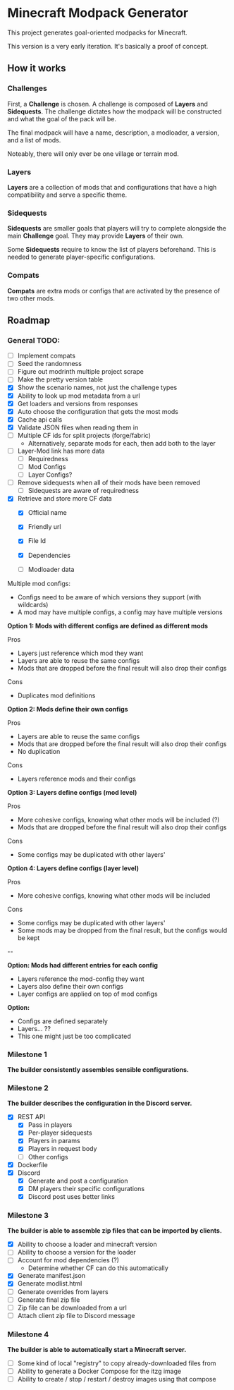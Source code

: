 # Minecraft Modpack Generator

This project generates goal-oriented modpacks for Minecraft.

This version is a very early iteration. It's basically a proof of concept.

## How it works
### Challenges
First, a **Challenge** is chosen. A challenge is composed of **Layers** and **Sidequests**.
The challenge dictates how the modpack will be constructed and what the goal of the pack will be.

The final modpack will have a name, description, a modloader, a version, and a list of mods.

Noteably, there will only ever be one village or terrain mod.

### Layers
**Layers** are a collection of mods that and configurations that have a high compatibility and serve a specific theme.

### Sidequests
**Sidequests** are smaller goals that players will try to complete alongside the main **Challenge** goal.
They may provide **Layers** of their own.

Some **Sidequests** require to know the list of players beforehand.
This is needed to generate player-specific configurations.

### Compats
**Compats** are extra mods or configs that are activated by the presence of two other mods.

## Roadmap

### General TODO:
- [ ] Implement compats
- [ ] Seed the randomness
- [ ] Figure out modrinth multiple project scrape
- [ ] Make the pretty version table
- [x] Show the scenario names, not just the challenge types
- [x] Ability to look up mod metadata from a url
- [x] Get loaders and versions from responses
- [x] Auto choose the configuration that gets the most mods
- [x] Cache api calls
- [x] Validate JSON files when reading them in
- [ ] Multiple CF ids for split projects (forge/fabric)
  - Alternatively, separate mods for each, then add both to the layer
- [ ] Layer-Mod link has more data
  - [ ] Requiredness
  - [ ] Mod Configs
  - [ ] Layer Configs?
- [ ] Remove sidequests when all of their mods have been removed
  - [ ] Sidequests are aware of requiredness
- [x] Retrieve and store more CF data
  - [x] Official name
  - [x] Friendly url
  - [x] File Id
  - [x] Dependencies
  - [ ] Modloader data





Multiple mod configs:
- Configs need to be aware of which versions they support (with wildcards)
- A mod may have multiple configs, a config may have multiple versions


**Option 1: Mods with different configs are defined as different mods**

Pros
+ Layers just reference which mod they want
+ Layers are able to reuse the same configs
+ Mods that are dropped before the final result will also drop their configs

Cons
- Duplicates mod definitions

**Option 2: Mods define their own configs**

Pros
+ Layers are able to reuse the same configs
+ Mods that are dropped before the final result will also drop their configs
+ No duplication

Cons
- Layers reference mods and their configs

**Option 3: Layers define configs (mod level)**

Pros
+ More cohesive configs, knowing what other mods will be included (?)
+ Mods that are dropped before the final result will also drop their configs

Cons
- Some configs may be duplicated with other layers'


**Option 4: Layers define configs (layer level)**

Pros
+ More cohesive configs, knowing what other mods will be included

Cons
- Some configs may be duplicated with other layers'
- Some mods may be dropped from the final result, but the configs would be kept

--

**Option: Mods had different entries for each config**
- Layers reference the mod-config they want
- Layers also define their own configs
- Layer configs are applied on top of mod configs

**Option:**
- Configs are defined separately
- Layers... ??
- This one might just be too complicated






### Milestone 1
**The builder consistently assembles sensible configurations.**

### Milestone 2
**The builder describes the configuration in the Discord server.**
- [x] REST API
  - [x] Pass in players
  - [x] Per-player sidequests
  - [x] Players in params
  - [x] Players in request body
  - [ ] Other configs
- [x] Dockerfile
- [x] Discord
  - [x] Generate and post a configuration
  - [x] DM players their specific configurations
  - [x] Discord post uses better links

### Milestone 3
**The builder is able to assemble zip files that can be imported by clients.**
- [x] Ability to choose a loader and minecraft version
- [ ] Ability to choose a version for the loader
- [ ] Account for mod dependencies (?)
  - Determine whether CF can do this automatically
- [x] Generate manifest.json
- [x] Generate modlist.html
- [ ] Generate overrides from layers
- [ ] Generate final zip file
- [ ] Zip file can be downloaded from a url
- [ ] Attach client zip file to Discord message

### Milestone 4
**The builder is able to automatically start a Minecraft server.**
- [ ] Some kind of local "registry" to copy already-downloaded files from
- [ ] Ability to generate a Docker Compose for the itzg image
- [ ] Ability to create / stop / restart / destroy images using that compose
